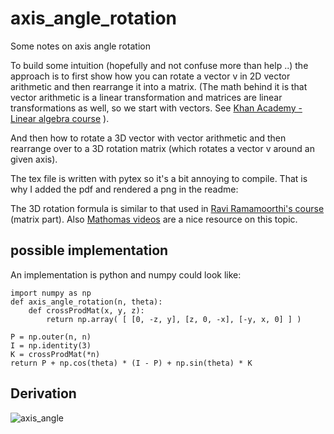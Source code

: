 # axis_angle_rotation
Some notes on axis angle rotation

To build some intuition (hopefully and not confuse more than help ..) the approach is to first show how you can rotate a vector v in 2D vector arithmetic and then rearrange it into a matrix.
(The math behind it is that vector arithmetic is a linear transformation and matrices are linear transformations as well, so we start with vectors. See [Khan Academy - Linear algebra course](https://www.khanacademy.org/math/linear-algebra/matrix-transformations/linear-transformations/v/linear-transformations) ).

And then how to rotate a 3D vector with vector arithmetic and then rearrange over to a 3D rotation matrix (which rotates a vector v around an given axis).

The tex file is written with pytex so it's a bit annoying to compile. That is why I added the pdf and rendered a png in the readme:

The 3D rotation formula is similar to that used in [Ravi Ramamoorthi's course](https://www.youtube.com/watch?v=LazSPnaoJ_Q&t=482s) (matrix part). Also [Mathomas videos](https://youtu.be/q-ESzg03mQc) are a nice resource on this topic.

## possible implementation
An implementation is python and numpy could look like:

    import numpy as np
    def axis_angle_rotation(n, theta):
        def crossProdMat(x, y, z):
            return np.array( [ [0, -z, y], [z, 0, -x], [-y, x, 0] ] )

    P = np.outer(n, n)
    I = np.identity(3)
    K = crossProdMat(*n)
    return P + np.cos(theta) * (I - P) + np.sin(theta) * K

## Derivation
![axis_angle](https://user-images.githubusercontent.com/22398803/148421252-5e125662-9c64-4ca9-9e4e-8e9a6f7e8baf.png)
